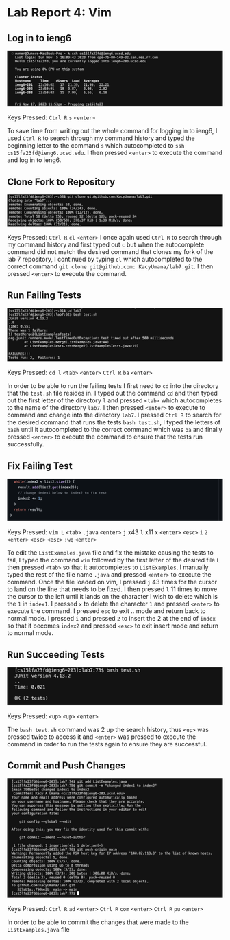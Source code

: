 # Lab Report 4: Vim
## Log in to ieng6
![Log in Image](log-in-ieng6.png)

Keys Pressed: `Ctrl R` `s` `<enter>`

To save time from writing out the whole command for logging in to ieng6, I used `Ctrl R` to search through my command history and typed the beginning letter to the command `s` which autocompleted to `ssh cs15fa23fd@ieng6.ucsd.edu`. I then pressed `<enter>` to execute the command and log in to ieng6.

## Clone Fork to Repository
![Clone Fork Rep Image](clone-fork.png)

Keys Pressed: `Ctrl R` `cl` `<enter>`
I once again used `Ctrl R` to search through my command history and first typed out `c` but when the autocomplete command did not match the desired command that clones my fork of the lab 7 repository, I continued by typing `cl` which autocompleted to the correct command `git clone git@github.com: KacyUmana/lab7.git`. I then pressed `<enter>` to execute the command.

## Run Failing Tests
![Fail Tests Image](fail-tests.png)

Keys Pressed: `cd l` `<tab>` `<enter>` `Ctrl R` `ba` `<enter>`

In order to be able to run the failing tests I first need to `cd` into the directory that the `test.sh` file resides in. I typed out the command `cd` and then typed out the first letter of the directory `l` and pressed `<tab>` which autocompletes to the name of the directory `lab7`. I then pressed `<enter>` to execute to command and change into the directory `lab7`. I pressed `Ctrl R` to search for the desired command that runs the tests `bash test.sh`, I typed the letters of `bash` until it autocompleted to the correct command which was `ba` and finally pressed `<enter>` to execute the command to ensure that the tests run successfully. 

## Fix Failing Test
![Edit Fix Image](edit-fix.png)

Keys Pressed: `vim L` `<tab>` `.java` `<enter>` `j` x43 `l` x11 `x` `<enter>` `<esc>` `i` `2` `<enter>` `<esc>` `<esc>` `:wq` `<enter>`

To edit the `ListExamples.java` file and fix the mistake causing the tests to fail, I typed the command `vim` followed by the first letter of the desired file `L` then pressed `<tab>` so that it autocompletes to `ListExamples`. I manually typed the rest of the file name `.java` and pressed `<enter>` to execute the command. Once the file loaded on vim, I pressed `j` 43 times for the cursor to land on the line that needs to be fixed. I then pressed `l` 11 times to move the cursor to the left until it lands on the character I wish to delete which is the `1` in `index1`. I pressed `x` to delete the character `1` and pressed `<enter>` to execute the command. I pressed `esc` to exit .. mode and return back to normal mode. I pressed `i` and pressed `2` to insert the 2 at the end of `index` so that it becomes `index2` and pressed `<esc>` to exit insert mode and return to normal mode. 

## Run Succeeding Tests
![Succeeding Tests Image](succeed-tests.png)

Keys Pressed: `<up>` `<up>` `<enter>`

The `bash test.sh` command was 2 up the search history, thus `<up>` was pressed twice to access it and `<enter>` was pressed to execute the command in order to run the tests again to ensure they are successful.

## Commit and Push Changes
![Commit Push Image](commit-push.png)

Keys Pressed: `Ctrl R` `ad` `<enter>` `Ctrl R` `com` `<enter>` `Ctrl R` `pu` `<enter>`

In order to be able to commit the changes that were made to the `ListExamples.java` file 
